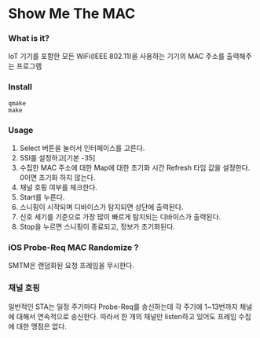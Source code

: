 Show Me The MAC
===============

### What is it?

IoT 기기를 포함한 모든 WiFi(IEEE 802.11)을 사용하는 기기의 MAC 주소를 출력해주는 프로그램

### Install

    qmake
    make
    

### Usage
1. Select 버튼을 눌러서 인터페이스를 고른다.
2. SSI를 설정하고[기본 -35]
3. 수집한 MAC 주소에 대한 Map에 대한 초기화 시간 Refresh 타임 값을 설정한다. 0이면 초기화 하지 않는다.
4. 채널 호핑 여부를 체크한다.
5. Start를 누른다.
6. 스니핑이 시작되며 디바이스가 탐지되면 상단에 출력된다.
7. 신호 세기를 기준으로 가장 많이 빠르게 탐지되는 디바이스가 출력된다.
8. Stop을 누르면 스니핑이 종료되고, 정보가 초기화된다.

### iOS Probe-Req MAC Randomize ?

SMTM은 랜덤화된 요청 프레임을 무시한다.

### 채널 호핑

일반적인 STA는 일정 주기마다 Probe-Req를 송신하는데 각 주기에 1~13번까지 채널에 대해서 연속적으로 송신한다.
따라서 한 개의 채널만 listen하고 있어도 프레임 수집에 대한 맹점은 없다.